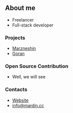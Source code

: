 
## About me

- Freelancer
- Full-stack developer

### Projects

- [Marzneshin](https://github.com/khodedawsh/marzneshin)
- [Goran](https://github.com/krr0ption/goran)

### Open Source Contribution

- Well, we will see

### Contacts

- [Website](https://mardin.cc)
- [info@mardin.cc](mailto:info@mardin.cc)

